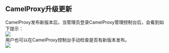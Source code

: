 ## CamelProxy升级更新

CamelProxy发布新版本后，当管理员登录CamelProxy管理控制台后，会看到如下提示：  
![](https://camelproxy.wsworking.com/static/media/camelproxyui_upgrade_tip.png)  
用户也可以在CamelProxy控制台手动检查是否有新版本发布。  
![](https://camelproxy.wsworking.com/static/media/camelproxyui_upgrade_running.png)